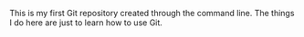This is my first Git repository created through the command line. The things I do here are just to learn how to use Git.